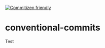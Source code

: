 [![Commitizen friendly](https://img.shields.io/badge/commitizen-friendly-brightgreen.svg)](http://commitizen.github.io/cz-cli/)
# conventional-commits

Test